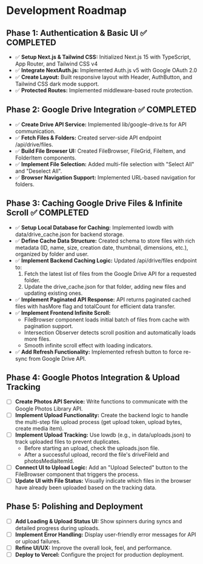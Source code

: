 # **Development Roadmap**

## **Phase 1: Authentication & Basic UI ✅ COMPLETED**

- ✅ **Setup Next.js & Tailwind CSS:** Initialized Next.js 15 with TypeScript, App Router, and Tailwind CSS v4
- ✅ **Integrate NextAuth.js:** Implemented Auth.js v5 with Google OAuth 2.0
- ✅ **Create Layout:** Built responsive layout with Header, AuthButton, and Tailwind CSS dark mode support.
- ✅ **Protected Routes:** Implemented middleware-based route protection.

## **Phase 2: Google Drive Integration ✅ COMPLETED**

- ✅ **Create Drive API Service:** Implemented lib/google-drive.ts for API communication.
- ✅ **Fetch Files & Folders:** Created server-side API endpoint /api/drive/files.
- ✅ **Build File Browser UI:** Created FileBrowser, FileGrid, FileItem, and FolderItem components.
- ✅ **Implement File Selection:** Added multi-file selection with "Select All" and "Deselect All".
- ✅ **Browser Navigation Support:** Implemented URL-based navigation for folders.

## **Phase 3: Caching Google Drive Files & Infinite Scroll ✅ COMPLETED**

- ✅ **Setup Local Database for Caching:** Implemented lowdb with data/drive_cache.json for backend storage.
- ✅ **Define Cache Data Structure:** Created schema to store files with rich metadata (ID, name, size, creation date, thumbnail, dimensions, etc.), organized by folder and user.
- ✅ **Implement Backend Caching Logic:** Updated /api/drive/files endpoint to:
  1. Fetch the latest list of files from the Google Drive API for a requested folder.
  2. Update the drive_cache.json for that folder, adding new files and updating existing ones.
- ✅ **Implement Paginated API Response:** API returns paginated cached files with hasMore flag and totalCount for efficient data transfer.
- ✅ **Implement Frontend Infinite Scroll:**
  - FileBrowser component loads initial batch of files from cache with pagination support.
  - Intersection Observer detects scroll position and automatically loads more files.
  - Smooth infinite scroll effect with loading indicators.
- ✅ **Add Refresh Functionality:** Implemented refresh button to force re-sync from Google Drive API.

## **Phase 4: Google Photos Integration & Upload Tracking**

- [ ] **Create Photos API Service:** Write functions to communicate with the Google Photos Library API.
- [ ] **Implement Upload Functionality:** Create the backend logic to handle the multi-step file upload process (get upload token, upload bytes, create media item).
- [ ] **Implement Upload Tracking:** Use lowdb (e.g., in data/uploads.json) to track uploaded files to prevent duplicates.
  - Before starting an upload, check the uploads.json file.
  - After a successful upload, record the file's driveFileId and photosMediaItemId.
- [ ] **Connect UI to Upload Logic:** Add an "Upload Selected" button to the FileBrowser component that triggers the process.
- [ ] **Update UI with File Status:** Visually indicate which files in the browser have already been uploaded based on the tracking data.

## **Phase 5: Polishing and Deployment**

- [ ] **Add Loading & Upload Status UI:** Show spinners during syncs and detailed progress during uploads.
- [ ] **Implement Error Handling:** Display user-friendly error messages for API or upload failures.
- [ ] **Refine UI/UX:** Improve the overall look, feel, and performance.
- [ ] **Deploy to Vercel:** Configure the project for production deployment.
